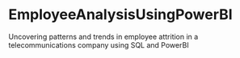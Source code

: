 # EmployeeAnalysisUsingPowerBI
Uncovering patterns and trends in employee attrition in a telecommunications company using SQL and PowerBI
